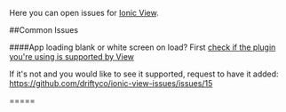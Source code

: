 Here you can open issues for [Ionic View](http://docs.ionic.io/tools/view/).

##Common Issues

####App loading blank or white screen on load?
First [check if the plugin you're using is supported by View](http://docs.ionic.io/tools/view/#supported-plugins)

If it's not and you would like to see it supported, request to have it added:
https://github.com/driftyco/ionic-view-issues/issues/15

===== 
